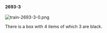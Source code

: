 #### 2693-3
![train-2693-3-0.png](https://github.com/lil-lab/nlvr/raw/master/nlvr/train/images/18/train-2693-3-0.png "train-2693-3-0.png")

There is a box with 4 items of which 3 are black.